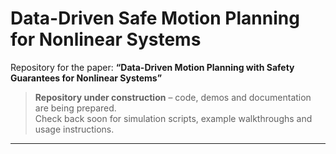 # Data-Driven Safe Motion Planning for Nonlinear Systems

Repository for the paper:
**“Data-Driven Motion Planning with Safety Guarantees for Nonlinear Systems”**  

> **Repository under construction** – code, demos and documentation are being prepared.  
> Check back soon for simulation scripts, example walkthroughs and usage instructions.

---
